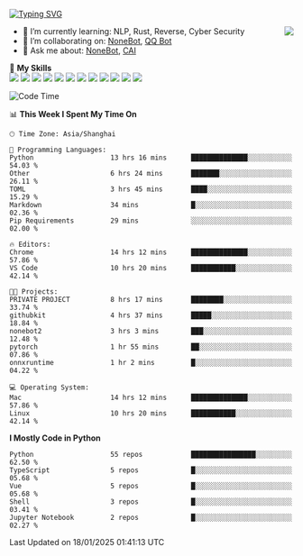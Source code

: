 [![Typing SVG](https://readme-typing-svg.herokuapp.com?size=25&duration=2500&color=8C43EA&vCenter=true&width=200&height=40&lines=Hi+there+%F0%9F%91%8B%F0%9F%8F%BB;I'm+yanyongyu)](https://git.io/typing-svg)

<a href="#">
  <img align="right" src="https://github-readme-stats.vercel.app/api?username=yanyongyu&count_private=true&show_icons=true&bg_color=15,f2f7fd,E0EAFC" />
</a>

- 🌱 I’m currently learning: NLP, Rust, Reverse, Cyber Security
- 👯 I’m collaborating on: [NoneBot](https://github.com/nonebot), [QQ Bot](https://github.com/Mrs4s/go-cqhttp)
- 💬 Ask me about: [NoneBot](https://github.com/nonebot), [CAI](https://github.com/cscs181/CAI)

🌟 **My Skills**  
![](https://img.shields.io/badge/-Python-3e74a2?style=flat-square&logo=Python&logoColor=fff)
![](https://img.shields.io/badge/-TypeScript-3178C6?style=flat-square&logo=TypeScript&logoColor=fff)
![](https://img.shields.io/badge/-Vue-4fc08d?style=flat-square&logo=Vue.js&logoColor=fff)
![](https://img.shields.io/badge/-React-2d98ce?style=flat-square&logo=React&logoColor=fff)
![](https://img.shields.io/badge/-FastAPI-009688?style=flat-square&logo=FastAPI&logoColor=fff)
![](https://img.shields.io/badge/-Linux-000000?style=flat-square&logo=Linux&logoColor=fff)
![](https://img.shields.io/badge/-Docker-2496ED?style=flat-square&logo=Docker&logoColor=fff)
![](https://img.shields.io/badge/-Kubernetes-326CE5?style=flat-square&logo=Kubernetes&logoColor=fff)
![](https://img.shields.io/badge/-GitHub%20Actions-2088FF?style=flat-square&logo=GitHubActions&logoColor=fff)
![](https://img.shields.io/badge/-PostgreSQL-4169E1?style=flat-square&logo=PostgreSQL&logoColor=fff)
![](https://img.shields.io/badge/-Redis-DC382D?style=flat-square&logo=Redis&logoColor=fff)
![](https://img.shields.io/badge/-MongoDB-47A248?style=flat-square&logo=MongoDB&logoColor=fff)

<!--START_SECTION:waka-->
![Code Time](http://img.shields.io/badge/Code%20Time-7%2C107%20hrs%2038%20mins-blue)

📊 **This Week I Spent My Time On** 

```text
🕑︎ Time Zone: Asia/Shanghai

💬 Programming Languages: 
Python                   13 hrs 16 mins      ██████████████░░░░░░░░░░░   54.03 % 
Other                    6 hrs 24 mins       ███████░░░░░░░░░░░░░░░░░░   26.11 % 
TOML                     3 hrs 45 mins       ████░░░░░░░░░░░░░░░░░░░░░   15.29 % 
Markdown                 34 mins             █░░░░░░░░░░░░░░░░░░░░░░░░   02.36 % 
Pip Requirements         29 mins             ░░░░░░░░░░░░░░░░░░░░░░░░░   02.00 % 

🔥 Editors: 
Chrome                   14 hrs 12 mins      ██████████████░░░░░░░░░░░   57.86 % 
VS Code                  10 hrs 20 mins      ███████████░░░░░░░░░░░░░░   42.14 % 

🐱‍💻 Projects: 
PRIVATE PROJECT          8 hrs 17 mins       ████████░░░░░░░░░░░░░░░░░   33.74 % 
githubkit                4 hrs 37 mins       █████░░░░░░░░░░░░░░░░░░░░   18.84 % 
nonebot2                 3 hrs 3 mins        ███░░░░░░░░░░░░░░░░░░░░░░   12.48 % 
pytorch                  1 hr 55 mins        ██░░░░░░░░░░░░░░░░░░░░░░░   07.86 % 
onnxruntime              1 hr 2 mins         █░░░░░░░░░░░░░░░░░░░░░░░░   04.22 % 

💻 Operating System: 
Mac                      14 hrs 12 mins      ██████████████░░░░░░░░░░░   57.86 % 
Linux                    10 hrs 20 mins      ███████████░░░░░░░░░░░░░░   42.14 % 
```

**I Mostly Code in Python** 

```text
Python                   55 repos            ████████████████░░░░░░░░░   62.50 % 
TypeScript               5 repos             █░░░░░░░░░░░░░░░░░░░░░░░░   05.68 % 
Vue                      5 repos             █░░░░░░░░░░░░░░░░░░░░░░░░   05.68 % 
Shell                    3 repos             █░░░░░░░░░░░░░░░░░░░░░░░░   03.41 % 
Jupyter Notebook         2 repos             █░░░░░░░░░░░░░░░░░░░░░░░░   02.27 % 
```




 Last Updated on 18/01/2025 01:41:13 UTC
<!--END_SECTION:waka-->
